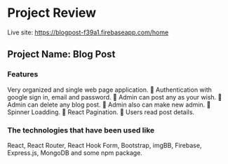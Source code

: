 # Project Review

Live site: https://blogpost-f39a1.firebaseapp.com/home

## Project Name: Blog Post

### Features
Very organized and single web page application.
 Authentication with google sign in, email and password.
 Admin can post any as your wish.
 Admin can delete any blog post.
 Admin also can make new admin.
 Spinner Loadding.
 React Pagination.
 Users read post details.

### The technologies that have been used like

React, React Router, React Hook Form, Bootstrap, imgBB, Firebase, Express.js,
MongoDB and some npm package.
